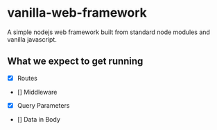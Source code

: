 # vanilla-web-framework
A simple nodejs web framework built from standard node modules and vanilla javascript.

## What we expect to get running
- [x] Routes
- [] Middleware
- [x] Query Parameters
- [] Data in Body




